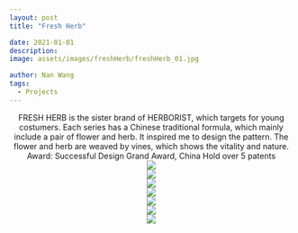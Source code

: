 ```yaml
---
layout: post
title: "Fresh Herb"

date: 2021-01-01
description:
image: assets/images/freshHerb/freshHerb_01.jpg

author: Nan Wang
tags:
  - Projects
---
```


<div class="section-padding bg-white" align="center">
FRESH HERB is the sister brand of HERBORIST, which targets for young costumers. Each series has a Chinese traditional formula, which mainly include a pair of flower and herb. It inspired me to design the pattern. The flower and herb are weaved by vines, which shows the vitality and nature.  
<br>
Award: Successful Design Grand Award, China
Hold over 5 patents
</div>

<div class="section-padding" align="center">
<img source type="img/png" src="{{ "assets/images/freshHerb/freshHerb_05.png" | relative_url }}"/>
</div>

<div class="section-padding" align="center">
<img source type="img/jpg" src="{{ "assets/images/freshHerb/freshHerb_01.jpg" | relative_url }}"/>
</div>

<div class="section-padding" align="center">
<img source type="img/jpg" src="{{ "assets/images/freshHerb/freshHerb_02.jpg" | relative_url }}"/>
</div>

<div class="section-padding" align="center">
<img source type="img/jpg" src="{{ "assets/images/freshHerb/freshHerb_03.jpg" | relative_url }}"/>
</div>

<div class="section-padding" align="center">
<img source type="img/jpg" src="{{ "assets/images/freshHerb/freshHerb_04.jpg" | relative_url }}"/>
</div>

<div class="section-padding" align="center">
<img source type="img/png" src="{{ "assets/images/freshHerb/freshHerb_06.png" | relative_url }}"/>
</div>

<div class="section-padding" align="center">
<img source type="img/jpg"  src="{{ "assets/images/freshHerb/freshHerb_07.jpg" | relative_url }}"/>
</div>

